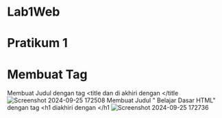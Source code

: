 # Lab1Web
# Pratikum 1
# Membuat Tag
Membuat Judul dengan tag <title dan di akhiri dengan </title
![Screenshot 2024-09-25 172508](https://github.com/user-attachments/assets/c5cf3aa5-78c2-4686-b6be-fc7afa0f47ae)
Membuat Judul " Belajar Dasar HTML" dengan tag <h1 diakhiri dengan </h1
![Screenshot 2024-09-25 172736](https://github.com/user-attachments/assets/637fbadc-8422-4fbf-9e8b-9ea4c6bcba9f)



